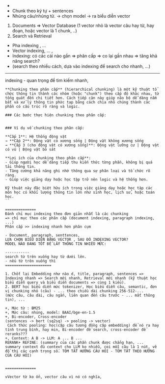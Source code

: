 - 
- Chunk theo ký tự + sentences 
- Nhúng câu/nhúng từ. -> chọn model -> ra biểu diễn vector
1. Documents => Vector Database 
(1 vector nhỏ là vector câu hay từ, hay đoạn, hoặc vector là 1 chunk, ..)  
2. Search và Retrieval 
- Pha indexing , ...
- Vector indexing, ... <Modul indexing>, 
- Indexing: có các cái nào gần => phân cấp => co lại gần nhau => tăng khả năng search? 
- (search theo nhiều cách, dựa vào indexing để search cho nhanh, ...)
------------
indexing - quan trọng để tìm kiếm nhanh, 


```
**Chunking theo phân cấp** (hierarchical chunking) là một kỹ thuật tổ chức thông tin thành các nhóm (hoặc "chunk") theo cấp độ khác nhau, từ tổng quát đến chi tiết hơn. Cách tiếp cận này giúp não bộ dễ dàng nắm bắt và xử lý thông tin phức tạp bằng cách chia nhỏ chúng thành các phần có cấu trúc rõ ràng và logic. 

### Các bước thực hiện chunking theo phân cấp:


### Ví dụ về chunking theo phân cấp:

**Cấp 1**: Hệ thống động vật  
→ **Cấp 2**: Động vật có xương sống | Động vật không xương sống  
→ **Cấp 3 (cho động vật có xương sống)**: Động vật lưỡng cư | Động vật có vú | Động vật bò sát  

**Lợi ích của chunking theo phân cấp**:
- Giúp người học dễ dàng tiếp thu kiến thức từng phần, không bị quá tải thông tin.
- Tăng cường khả năng ghi nhớ thông qua sự phân loại và tổ chức rõ ràng.
- Giúp việc giảng dạy hoặc học tập trở nên logic và hệ thống hơn.

Kỹ thuật này đặc biệt hữu ích trong việc giảng dạy hoặc học tập các môn học có khối lượng thông tin lớn như sinh học, lịch sử, hoặc toán học.
``

==============
Đánh chỉ mục indexing theo đơn giản nhất là các chunking 
=> chỉ mục theo các phân cấp (document indexing, paragraph indexing, ...)
Phân cấp >> indexing nhanh hơn phân cụm 

- Document, paragraph, senttences, 
LỰA CHỌN BIỂU DIỄN BẰNG VECTOR , SAU ĐÓ INDEXING VECTOR? 
MODEL NÀO ĐANG TỐT ĐỂ LẤY THÔNG TIN NHIỀU MỨC: 

-----------
search từ trên xuống hay từ dưới lên. 
- nếu từ trên xuống thì
=====================

1. Chốt lại Embedding như nào d, title, paragraph, sentences => Indexing nhanh => Search mới nhanh, Retrieval mới nhanh (kỹ thuật học biểu diễn query và biểu diễn documents => cùng 1 kiểu). 
2. BERT học biểu diễn mức tokenizer, Học biểu diễn câu, semantic, đơn vị chunking nhỏ (câu) - ... theo chiều dài chunking 256-512-...
(mức câu, câu dài, câu ngắn, liên quan đến câu trước - ... mất thông tin), ...

+, Mức từ : BM25
+, Mức câu: nhúng, model: BAAI/bge-en-1.5
+, Bi-encoder, Cross-encoder 
(sentences -> bert (sq2sq) -> pooling -> vector)
 Cách thức pooling: học(cặp câu tương đồng cặp embedding) để nó ra hay tính trung bình, hay min, Bi-encoder để search, cross-encoder để reranks???
+, Context: A B -> LLM: A ... B ...
RERANK+ REFINE: (summary của các phần chunk được chẳng hạn, ... summary context đủ context cho LLM ko nhiễu, coi mỗi câu là 1 nút, vẽ đồ thị các cạnh trọng số. TÓM TẮT HƯỚNG CÂU HỎI - TÓM TẮT THEO HƯỚNG CỦA CÂU HỎI)


==============

vVector từ ko ổn, vector câu vì nó có nghĩa, 